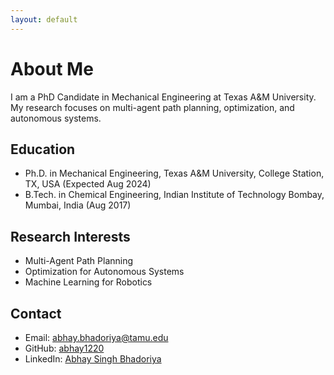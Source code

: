 ```yaml
---
layout: default
---
```


# About Me

I am a PhD Candidate in Mechanical Engineering at Texas A&M University. My research focuses on multi-agent path planning, optimization, and autonomous systems.

## Education
- Ph.D. in Mechanical Engineering, Texas A&M University, College Station, TX, USA (Expected Aug 2024)
- B.Tech. in Chemical Engineering, Indian Institute of Technology Bombay, Mumbai, India (Aug 2017)

## Research Interests
- Multi-Agent Path Planning
- Optimization for Autonomous Systems
- Machine Learning for Robotics

## Contact
- Email: abhay.bhadoriya@tamu.edu
- GitHub: [abhay1220](https://github.com/abhay1220)
- LinkedIn: [Abhay Singh Bhadoriya](https://www.linkedin.com/in/abhay-singh11/)